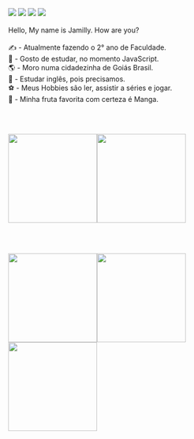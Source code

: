 <div>
<a href="https://www.instagram.com/sant.lim/" target="_blank"><img src="https://img.shields.io/badge/-Instagram-%23E4405F?style=for-the-badge&logo=instagram&logoColor=white" target="_blank"></a>
<a href = "jamillysantoslim@gmail.com"><img src="https://img.shields.io/badge/Gmail-D14836?style=for-the-badge&logo=gmail&logoColor=white" target="_blank"></a>
<a href="https://www.linkedin.com/in/jamilly-lima-1020304050jl/" target="_blank"><img src="https://img.shields.io/badge/-LinkedIn-%230077B5?style=for-the-badge&logo=linkedin&logoColor=white" target="_blank"></a>
<a href="https://www.youtube.com/channel/UCQ4je7Z7JpHKOQKczQK9_Zw" target="_blank"><img src="https://img.shields.io/badge/YouTube-FF0000?style=for-the-badge&logo=youtube&logoColor=white" target="_blank"></a>
</div>
<br>
Hello, My name is Jamilly. How are you?
<br><br>
✍️ - Atualmente fazendo o 2° ano de Faculdade.<br>
📗 - Gosto de estudar, no momento JavaScript.<br>
🌎 - Moro numa cidadezinha de Goiás Brasil.<br>
📝 - Estudar inglês, pois precisamos.<br>
⚽ - Meus Hobbies são ler, assistir a séries e jogar.<br>
🥭 - Minha fruta favorita com certeza é Manga.

<br><br>

<div>
<a href="https://https://github.com/JamillySant"><img height="180em" src="https://github-readme-stats.vercel.app/api/top-langs/?username=JamillySant&layout=compact&langs_count=7&theme=dracula"/><img height="180em" src="https://github-readme-stats.vercel.app/api?username=JamillySant&show_icons=true&theme=dracula&include_all_commits=true&count_private=true"/>
</div>
  
  <br><br>

<img src="https://cdn.jsdelivr.net/gh/devicons/devicon/icons/html5/html5-original.svg" width="180" height="180" /><img src="https://cdn.jsdelivr.net/gh/devicons/devicon/icons/css3/css3-original.svg" width="180" height="180" /><img src="https://cdn.jsdelivr.net/gh/devicons/devicon/icons/javascript/javascript-original.svg" width="180" height="180" />
